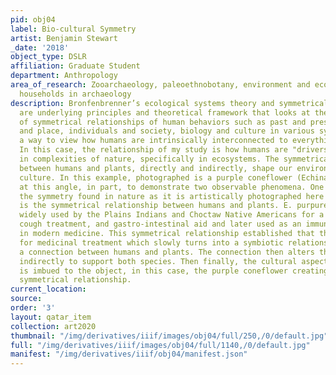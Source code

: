 ```yaml
---
pid: obj04
label: Bio-cultural Symmetry
artist: Benjamin Stewart
_date: '2018'
object_type: DSLR
affiliation: Graduate Student
department: Anthropology
area_of_research: Zooarchaeology, paleoethnobotany, environment and ecology, and
  households in archaeology
description: Bronfenbrenner’s ecological systems theory and symmetrical archaeology
  are underlying principles and theoretical framework that looks at the arrangements
  of symmetrical relationships of human behaviors such as past and present, people
  and place, individuals and society, biology and culture in various systems. It is
  a way to view how humans are intrinsically interconnected to everything in our world.
  In this case, the relationship of my study is how humans are "drivers" or "actors"
  in complexities of nature, specifically in ecosystems. The symmetrical relationship
  between humans and plants, directly and indirectly, shape our environment and our
  culture. In this example, photographed is a purple coneflower (Echinacea purpurea)
  at this angle, in part, to demonstrate two observable phenomena. One is to show
  the symmetry found in nature as it is artistically photographed here and the other
  is the symmetrical relationship between humans and plants. E. purpurea was and is
  widely used by the Plains Indians and Choctaw Native Americans for a painkiller,
  cough treatment, and gastro-intestinal aid and later used as an immune-stimulant
  in modern medicine. This symmetrical relationship established that the human need
  for medicinal treatment which slowly turns into a symbiotic relationship making
  a connection between humans and plants. The connection then alters the environment
  indirectly to support both species. Then finally, the cultural aspect of humanity
  is imbued to the object, in this case, the purple coneflower creating the bio-cultural
  symmetrical relationship.
current_location: 
source: 
order: '3'
layout: qatar_item
collection: art2020
thumbnail: "/img/derivatives/iiif/images/obj04/full/250,/0/default.jpg"
full: "/img/derivatives/iiif/images/obj04/full/1140,/0/default.jpg"
manifest: "/img/derivatives/iiif/obj04/manifest.json"
---
```

